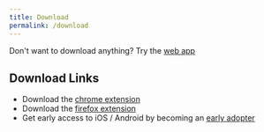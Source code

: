 ```yaml
---
title: Download
permalink: /download
---
```

Don't want to download anything? Try the [web app](https://my.fleetingnotes.app)
## Download Links
- Download the [chrome extension](https://chrome.google.com/webstore/detail/fleeting-notes/gcplhmogdjioeaenmehmapbdonklmdnc/)
- Download the [firefox extension](https://addons.mozilla.org/en-CA/firefox/addon/fleeting-notes/)
- Get early access to iOS / Android by becoming an <a href="/pricing">early adopter</a>